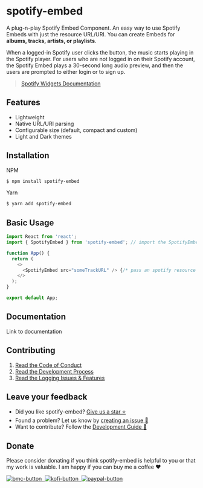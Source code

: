 # spotify-embed

A plug-n-play Spotify Embed Component. An easy way to use Spotify Embeds with just the resource URL/URI.
You can create Embeds for **albums, tracks, artists, or playlists**.

When a logged-in Spotify user clicks the button, the music starts playing in the Spotify player.
For users who are not logged in on their Spotify account, the Spotify Embed plays a 30-second long audio preview,
and then the users are prompted to either login or to sign up.

> [Spotify Widgets Documentation](https://developer.spotify.com/documentation/widgets/guides/adding-a-spotify-embed/)

## Features

- Lightweight
- Native URL/URI parsing
- Configurable size (default, compact and custom)
- Light and Dark themes

## Installation

NPM

```bash
$ npm install spotify-embed
```

Yarn

```bash
$ yarn add spotify-embed
```

## Basic Usage

```js
import React from 'react';
import { SpotifyEmbed } from 'spotify-embed'; // import the SpotifyEmbed component

function App() {
  return (
    <>
      <SpotifyEmbed src="someTrackURL" /> {/* pass an spotify resource URL/URI */}
    </>
  );
}

export default App;
```

## Documentation

Link to documentation

## Contributing

1. [Read the Code of Conduct](https://github.com/Gabb-c/spotify-embed/blob/main/.github/CODE_OF_CONDUCT.md)
2. [Read the Development Process](https://github.com/Gabb-c/spotify-embed/blob/main/.github/CONTRIBUTING.md)
3. [Read the Logging Issues & Features](https://github.com/Gabb-c/spotify-embed/issues)

## Leave your feedback

- Did you like spotify-embed? [Give us a star ⭐](https://github.com/Gabb-c/spotify-embed)
- Found a problem? Let us know by [creating an issue 🔎](https://github.com/Gabb-c/spotify-embed/issues)
- Want to contribute? Follow the [Development Guide 📑](https://github.com/Gabb-c/spotify-embed/blob/main/.github/CONTRIBUTING.md)

## Donate

Please consider donating if you think spotify-embed is helpful to you or that my work is valuable. I am happy if you can buy me a coffee ❤️

<a href="https://www.buymeacoffee.com">
  <img alt="bmc-button" src="https://img.shields.io/badge/Buy_Me_A_Coffee-FFDD00?style=for-the-badge&logo=buy-me-a-coffee&logoColor=black">
</a>
<a href="https://ko-fi.com">
  <img alt="kofi-button" src="https://img.shields.io/badge/Ko--fi-F16061?style=for-the-badge&logo=ko-fi&logoColor=white">
</a>
<a href="https://www.paypal.com/donate?business=8TYDGB7874HT2&no_recurring=0&item_name=development&currency_code=USD">
  <img alt="paypal-button" src="https://img.shields.io/badge/PayPal-00457C?style=for-the-badge&logo=paypal&logoColor=white">
</a>
